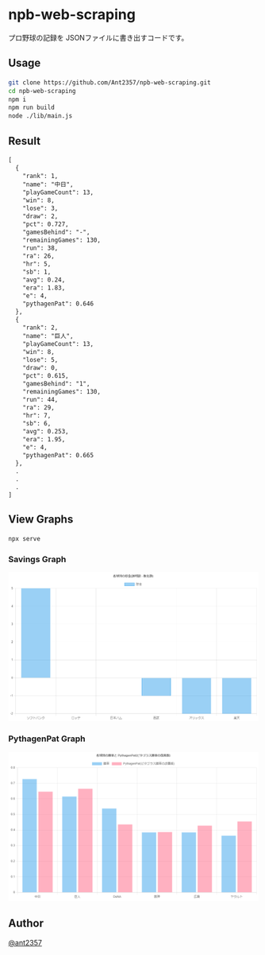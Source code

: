 npb-web-scraping
===

プロ野球の記録を JSONファイルに書き出すコードです。

## Usage
```bash
git clone https://github.com/Ant2357/npb-web-scraping.git
cd npb-web-scraping
npm i
npm run build
node ./lib/main.js
```
## Result
```
[
  {
    "rank": 1,
    "name": "中日",
    "playGameCount": 13,
    "win": 8,
    "lose": 3,
    "draw": 2,
    "pct": 0.727,
    "gamesBehind": "-",
    "remainingGames": 130,
    "run": 38,
    "ra": 26,
    "hr": 5,
    "sb": 1,
    "avg": 0.24,
    "era": 1.83,
    "e": 4,
    "pythagenPat": 0.646
  },
  {
    "rank": 2,
    "name": "巨人",
    "playGameCount": 13,
    "win": 8,
    "lose": 5,
    "draw": 0,
    "pct": 0.615,
    "gamesBehind": "1",
    "remainingGames": 130,
    "run": 44,
    "ra": 29,
    "hr": 7,
    "sb": 6,
    "avg": 0.253,
    "era": 1.95,
    "e": 4,
    "pythagenPat": 0.665
  },
  .
  .
  .
]
```

## View Graphs
```bash
npx serve
```

### Savings Graph
![貯金グラフの画面](savingsGraph.png "貯金グラフの画面")

### PythagenPat Graph
![ピタゴラス勝率の画面](pythagenPatGraph.png "ピタゴラス勝率の画面")

## Author
[@ant2357](https://twitter.com/ant2357)